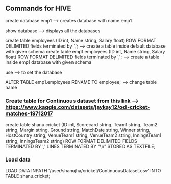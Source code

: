 ## Commands for HIVE
create database emp1   --> creates database with name emp1


show database   --> displays all the databases


create table employees (ID int, Name string, Salary float) ROW FORMAT DELIMITED fields terminated by ',';   --> create a table inside default database with given schema
create table emp1.employees (ID int, Name string, Salary float) ROW FORMAT DELIMITED fields terminated by ',';   --> create a table inside emp1 database with given schema


use <database name>  --> to set the database

ALTER TABLE emp1.employees RENAME TO employee;   --> change table name



### Create table for Continuous dataset from this link -->  https://www.kaggle.com/datasets/jaykay12/odi-cricket-matches-19712017
create table shanu.cricket (ID int, Scorecard string, Team1 string, Team2 string, Margin string, Ground string, MatchDate string, Winner string, HostCountry string, VenueTeam1 string, VenueTeam2 string, InningsTeam1 string, InningsTeam2 string) 
ROW FORMAT DELIMITED 
FIELDS TERMINATED BY ','
LINES TERMINATED BY "\n"
STORED AS TEXTFILE;


### Load data
LOAD DATA INPATH '/user/shanujha/cricket/ContinuousDataset.csv' INTO TABLE shanu.cricket;

